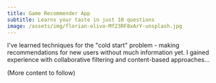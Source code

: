 ```yaml
---
title: Game Recommender App
subtitle: Learns your taste in just 10 questions
image: /assets/img/florian-olivo-Mf23RF8xArY-unsplash.jpg
---
```


I've learned techniques for the "cold start" problem - making recommendations for new users without much information yet. I gained experience with collaborative filtering and content-based approaches...

(More content to follow)
